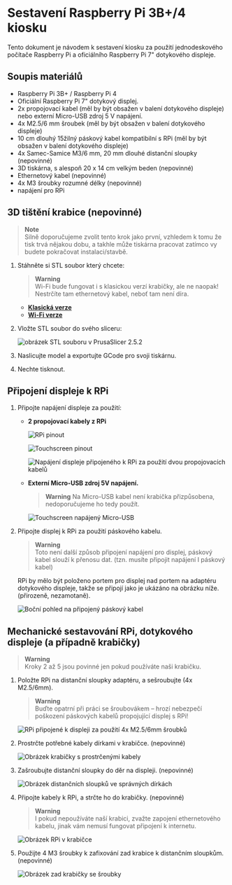 # Sestavení Raspberry Pi 3B+/4 kiosku
Tento dokument je návodem k sestavení kiosku za použití jednodeskového počítače Raspberry Pi a oficiálního Raspberry Pi 7" dotykového displeje.  

## Soupis materiálů
- Raspberry Pi 3B+ / Raspberry Pi 4
- Oficiální Raspberry Pi 7" dotykový displej.
- 2x propojovací kabel (měl by být obsažen v balení dotykového displeje) nebo externí Micro-USB zdroj 5 V napájení.
- 4x M2.5/6 mm šroubek (měl by být obsažen v balení dotykového displeje)
- 10 cm dlouhý 15žilný páskový kabel kompatibilní s RPi (měl by být obsažen v balení dotykového displeje)
- 4x Samec-Samice M3/6 mm, 20 mm dlouhé distanční sloupky (nepovinné)
- 3D tiskárna, s alespoň 20 x 14 cm velkým beden (nepovinné)
- Ethernetový kabel (nepovinné)
- 4x M3 šroubky rozumné délky (nepovinné)
- napájení pro RPi

## 3D tištění krabice (nepovinné)  
> **Note**  
> Silně doporučujeme zvolit tento krok jako první, vzhledem k tomu že tisk trvá nějakou dobu, a takhle může tiskárna pracovat zatímco vy budete pokračovat instalaci/stavbě.  

1. Stáhněte si STL soubor který chcete:  
    > **Warning**  
    > Wi-Fi bude fungovat i s klasickou verzí krabičky, ale ne naopak! Nestrčíte tam ethernetový kabel, neboť tam není díra.

    - [**Klasická verze**](models/rpi_kiosk_box.STL)
    - [**Wi-Fi verze**](models/rpi_kiosk_box_wifi.STL)
1. Vložte STL soubor do svého sliceru:  
    
    ![obrázek STL souboru v PrusaSlicer 2.5.2](images/slicer.png)
1. Naslicujte model a exportujte GCode pro svoji tiskárnu.
1. Nechte tisknout.

## Připojení displeje k RPi

1. Připojte napájení displeje za použití:
    - **2 propojovací kabely z RPi**

      ![RPi pinout](images/rpi_pinout.png)

      ![Touchscreen pinout](images/touchscreen_pins.jpg)

      ![Napájení displeje připojeného k RPi za použití dvou propojovacích kabelů](images/touchscreen_jumper_pwr.jpg)  
    - **Externí Micro-USB zdroj 5V napájení.**

        > **Warning**
        > Na Micro-USB kabel není krabička přizpůsobena, nedoporučujeme ho tedy použít.

      ![Touchscreen napájený Micro-USB](images/touchscreen_microusb_pwr.jpg)
2. Připojte displej k RPi za použití páskového kabelu.
    > **Warning**  
    > Toto není další způsob připojení napájení pro displej, páskový kabel slouží k přenosu dat. (tzn. musíte připojit napájení I páskový kabel)  
    
    RPi by mělo být položeno portem pro displej nad portem na adaptéru dotykového displeje, takže se připojí jako je ukázáno na obrázku níže. (přirozeně, nezamotaně).

    ![Boční pohled na připojený páskový kabel](images/ribbon_cable_side_view.jpg)

## Mechanické sestavování RPi, dotykového displeje (a případně krabičky)

>**Warning**  
> Kroky 2 až 5 jsou povinné jen pokud používáte naši krabičku.

1. Položte RPi na distanční sloupky adaptéru, a sešroubujte (4x M2.5/6mm).
    >**Warning**  
    > Buďte opatrní při práci se šroubovákem – hrozí nebezpečí poškození páskových kabelů propojující displej s RPi!

    ![RPi připojené k displeji za použití 4x M2.5/6mm šroubků](images/screwed_rpi.jpg)

1. Prostrčte potřebné kabely dírkami v krabičce. (nepovinné)

    ![Obrázek krabičky s prostrčenými kabely](images/box_with_cables.jpg)

1. Zašroubujte distanční sloupky do děr na displeji. (nepovinné)

    ![Obrázek distančních sloupků ve správných dírkách](images/touchscreen_standoffs.jpg)

1. Připojte kabely k RPi, a strčte ho do krabičky. (nepovinné)

    >**Warning**  
    > I pokud nepoužíváte naší krabici, zvažte zapojení ethernetového kabelu, jinak vám nemusí fungovat připojení k internetu.

    ![Obrázek RPi v krabičce](images/rpi_in_the_box)

1. Použijte 4 M3 šroubky k zafixování zad krabice k distančním sloupkům. (nepovinné)

    ![Obrázek zad krabičky se šroubky](images/box_back.jpg)